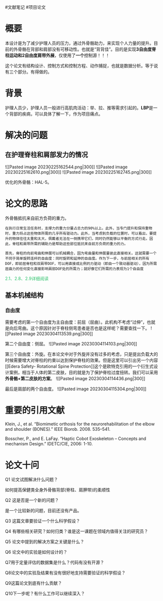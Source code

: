 #文献笔记 #项目论文

# 概要

本设计是为了减少护理人员的压力，通过外骨骼助力，来实现个人力量的提升。目前的外骨骼在背部和肩部没有可移动性。也就是“背背佳”。目的是实现**3自由度脊柱运动和2自由度肩带外展**，仅使用了**一个**控制源！！！

这个论文有结构设计、控制方式和控制方程、动作捕捉，也就是数据分析。等于说有三个部分。有得做的。

# 背景

护理人员少，护理人员一般进行高肌肉活动：举、拉、推等需求引起的。**LBP**是一个背部的疾病，可以具体了解一下，作为项目痛点。

# 解决的问题

## 在护理脊柱和肩部发力的情况

![[Pasted image 20230225162544.png|300]]
![[Pasted image 20230225162610.png|300]]
![[Pasted image 20230225162745.png|300]]

优化的外骨骼：HAL-5。

# 论文的思路

外骨骼抵抗来自前方负荷的重力。

`在执行日常生活任务时，支撑力的重力分量占总力的90%以上。此外，当专门提升和保持重物时，重力将占这些物体所需的几乎所有驱动力。此外，当考虑到负载的位置时，可以看出，要提升的物体往往太重和太大，佩戴者无法在一侧携带它们，同时仍然能够以平衡的方式行走。因此，脊柱和肩带所需的辅助力是帮助这些部位抵抗来自前方负荷的重力的力。`

`首先，脊柱的向前弯曲和伸展可以机械耦合，因为弯曲量和伸展量彼此直接相关。这就需要一个不同于简单旋转连杆的自由度：同时旋转和延伸的自由度。作为下一步，与前屈相关的所有DOF，即前屈脊柱和双肩带DOF，可以用直接成比例的力驱动（即由一个致动器驱动），因为所需屈曲力的任何变化直接影响肩部DOF处的所需力；就好像它们所需的力表现为1个自由度`

<font color="#2DC26B">2.1、2.8、2.9详细阅读</font>

## 基本机械结构

### 自由度

需要考虑的第一个自由度为主自由度：前屈（屈曲）。此机构不考虑“过伸”，也就是向后弯曲。这个原因针对于脊柱侧弯患者是否也是这样呢？需要查找一下。
![[Pasted image 20230304113539.png|300]]

第二个自由度：侧屈。
![[Pasted image 20230304114103.png|300]]

第三个自由度：外旋。在本论文中对于外旋并没有过多的考虑，只是提出负载大的时候需要增大对脊柱的约束以达到保护脊柱的效果。但是这里可以引出另一个内容[[Edera Safety- Rotational Spine Protection]]这个是欧特克引用的一个衍生式设计案例，相当于人体的第二皮肤，目的就是为了保护脊柱过度扭转。我们可以采用**外骨骼+第二皮肤的方案**。
![[Pasted image 20230304114436.png|300]]

最后是肩部的两个自由度。
![[Pasted image 20230304115304.png|300]]








# 重要的引用文献

Klein, J., et al. “Biomimetic orthosis for the neurorehabilitation of the elbow and shoulder (BONES).” IEEE Biorob. 2008. 535–541. 

Bosscher, P., and E. LaFay. “Haptic Cobot Exoskeleton – Concepts and mechanism Design.” IDETC/CIE, 2006: 1-10. 


# 论文十问

Q1 论文试图解决什么问题？

如何提高保健类全身外骨骼背部(脊柱、肩胛带)的柔顺性

Q2 这是否是一个新的问题？

是一个比较新的问题，目前还没有产品。

Q3 这篇文章要验证一个什么科学假设？

Q4 有哪些相关研究？如何归类？谁是这一课题在领域内值得关注的研究员？

Q5 论文中提到的解决方案之关键是什么？

Q6 论文中的实验是如何设计的？

Q7用于定量评估的数据集是什么？代码有没有开源？

Q8论文中的实验及结果有没有很好地支持需要验证的科学假设？

Q9这篇论文到底有什么贡献？

Q10下一步呢？有什么工作可以继续深入？